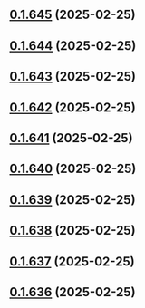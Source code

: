 ## [0.1.645](https://github.com/binary-braids/terraform-oracle/compare/v0.1.644...v0.1.645) (2025-02-25)



## [0.1.644](https://github.com/binary-braids/terraform-oracle/compare/v0.1.643...v0.1.644) (2025-02-25)



## [0.1.643](https://github.com/binary-braids/terraform-oracle/compare/v0.1.642...v0.1.643) (2025-02-25)



## [0.1.642](https://github.com/binary-braids/terraform-oracle/compare/v0.1.641...v0.1.642) (2025-02-25)



## [0.1.641](https://github.com/binary-braids/terraform-oracle/compare/v0.1.640...v0.1.641) (2025-02-25)



## [0.1.640](https://github.com/binary-braids/terraform-oracle/compare/v0.1.639...v0.1.640) (2025-02-25)



## [0.1.639](https://github.com/binary-braids/terraform-oracle/compare/v0.1.638...v0.1.639) (2025-02-25)



## [0.1.638](https://github.com/binary-braids/terraform-oracle/compare/v0.1.637...v0.1.638) (2025-02-25)



## [0.1.637](https://github.com/binary-braids/terraform-oracle/compare/v0.1.636...v0.1.637) (2025-02-25)



## [0.1.636](https://github.com/binary-braids/terraform-oracle/compare/v0.1.635...v0.1.636) (2025-02-25)



